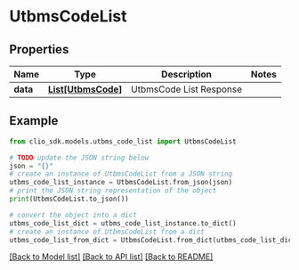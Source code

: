 # UtbmsCodeList


## Properties

Name | Type | Description | Notes
------------ | ------------- | ------------- | -------------
**data** | [**List[UtbmsCode]**](UtbmsCode.md) | UtbmsCode List Response | 

## Example

```python
from clio_sdk.models.utbms_code_list import UtbmsCodeList

# TODO update the JSON string below
json = "{}"
# create an instance of UtbmsCodeList from a JSON string
utbms_code_list_instance = UtbmsCodeList.from_json(json)
# print the JSON string representation of the object
print(UtbmsCodeList.to_json())

# convert the object into a dict
utbms_code_list_dict = utbms_code_list_instance.to_dict()
# create an instance of UtbmsCodeList from a dict
utbms_code_list_from_dict = UtbmsCodeList.from_dict(utbms_code_list_dict)
```
[[Back to Model list]](../README.md#documentation-for-models) [[Back to API list]](../README.md#documentation-for-api-endpoints) [[Back to README]](../README.md)



